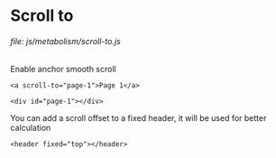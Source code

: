# Scroll to

###### file: js/metabolism/scroll-to.js
    
Enable anchor smooth scroll 

~~~~    
<a scroll-to="page-1">Page 1</a>   
~~~~
~~~~
<div id="page-1"></div>
~~~~

You can add a scroll offset to a fixed header, it will be used for better calculation

~~~~
<header fixed="top"></header>
~~~~
